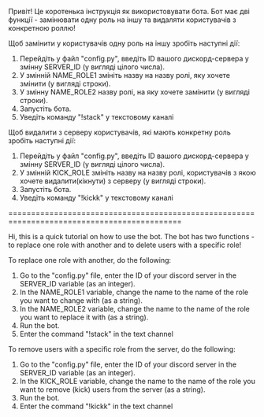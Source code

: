 Привіт! Це коротенька інструкція як використовувати бота.
Бот має дві функції - замінювати одну роль на іншу та видаляти користувачів з конкретною роллю!

Щоб замінити у користувачів одну роль на іншу зробіть наступні дії:
1. Перейдіть у файл "config.py", введіть ID вашого дискорд-сервера у змінну SERVER_ID (у вигляді цілого числа). 
2. У змінній NAME_ROLE1 змініть назву на назву ролі, яку хочете змінити (у вигляді строки).
3. У змінну NAME_ROLE2 назву ролі, на яку хочете замінити (у вигляді строки).
4. Запустіть бота.
5. Уведіть команду "!stack" у текстовому каналі


Щоб видалити з серверу користувачів, які мають конкретну роль зробіть наступні дії:
1. Перейдіть у файл "config.py", введіть ID вашого дискорд-сервера у змінну SERVER_ID (у вигляді цілого числа). 
2. У змінній KICK_ROLE змініть назву на назву ролі, користувачів з якою хочете видалити(кікнути) з серверу (у вигляді строки).
3. Запустіть бота.
4. Уведіть команду "!kickk" у текстовому каналі

============================================================================================

Hi, this is a quick tutorial on how to use the bot.
The bot has two functions - to replace one role with another and to delete users with a specific role!

To replace one role with another, do the following:
1. Go to the "config.py" file, enter the ID of your discord server in the SERVER_ID variable (as an integer). 
2. In the NAME_ROLE1 variable, change the name to the name of the role you want to change with (as a string).
3. In the NAME_ROLE2 variable, change the name to the name of the role you want to replace it with (as a string).
4. Run the bot.
5. Enter the command "!stack" in the text channel


To remove users with a specific role from the server, do the following:
1. Go to the "config.py" file, enter the ID of your discord server in the SERVER_ID variable (as an integer). 
2. In the KICK_ROLE variable, change the name to the name of the role you want to remove (kick) users from the server (as a string).
3. Run the bot.
4. Enter the command "!kickk" in the text channel
